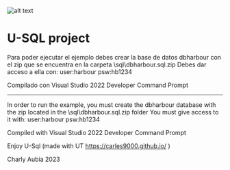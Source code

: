 ﻿![alt text](https://i.postimg.cc/fbrKNFwy/logo-u-sql-big.png) 

U-SQL project
=============

Para poder ejecutar el ejemplo debes crear la base de datos dbharbour con el
zip que se encuentra en la carpeta \sql\dbharbour.sql.zip 
Debes dar acceso a ella con:
user:harbour
psw:hb1234 

Compilado con Visual Studio 2022 Developer Command Prompt

--------------------------------------------------------------------------------

In order to run the example, you must create the dbharbour database with the
zip located in the \sql\dbharbour.sql.zip folder
You must give access to it with:
user:harbour
psw:hb1234

Compiled with Visual Studio 2022 Developer Command Prompt



Enjoy U-Sql (made with UT  https://carles9000.github.io/ )

Charly Aubia 2023